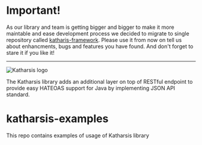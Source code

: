 # Important! 

As our library and team is getting bigger and bigger to make it more maintable and ease development process we decided to migrate to single repository called [katharis-framework](https://github.com/katharsis-project/katharsis-framework). Please use it from now on tell us about enhancments, bugs and features you have found. And don't forget to stare it if you like it!

---

![Katharsis logo](http://katharsis.io/assets/img/engine_katharsis_github_4.png)

The Katharsis library adds an additional layer on top of RESTful endpoint to provide easy HATEOAS support for Java by implementing JSON API standard.

# katharsis-examples

This repo contains examples of usage of Katharsis library 
